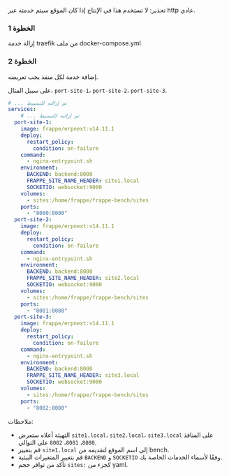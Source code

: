 تحذير: لا تستخدم هذا في الإنتاج إذا كان الموقع سيتم خدمته عبر http عادي.

### الخطوة 1

إزالة خدمة traefik من ملف docker-compose.yml

### الخطوة 2

إضافة خدمة لكل منفذ يجب تعريضه.

على سبيل المثال، `port-site-1`، `port-site-2`، `port-site-3`.

```yaml
# ... تم إزالته للتبسيط
services:
	# ... تم إزالته للتبسيط
  port-site-1:
    image: frappe/erpnext:v14.11.1
    deploy:
      restart_policy:
        condition: on-failure
    command:
      - nginx-entrypoint.sh
    environment:
      BACKEND: backend:8000
      FRAPPE_SITE_NAME_HEADER: site1.local
      SOCKETIO: websocket:9000
    volumes:
      - sites:/home/frappe/frappe-bench/sites
    ports:
      - "8080:8080"
  port-site-2:
    image: frappe/erpnext:v14.11.1
    deploy:
      restart_policy:
        condition: on-failure
    command:
      - nginx-entrypoint.sh
    environment:
      BACKEND: backend:8000
      FRAPPE_SITE_NAME_HEADER: site2.local
      SOCKETIO: websocket:9000
    volumes:
      - sites:/home/frappe/frappe-bench/sites
    ports:
      - "8081:8080"
  port-site-3:
    image: frappe/erpnext:v14.11.1
    deploy:
      restart_policy:
        condition: on-failure
    command:
      - nginx-entrypoint.sh
    environment:
      BACKEND: backend:8000
      FRAPPE_SITE_NAME_HEADER: site3.local
      SOCKETIO: websocket:9000
    volumes:
      - sites:/home/frappe/frappe-bench/sites
    ports:
      - "8082:8080"
```

ملاحظات:

- التهيئة أعلاه ستعرض `site1.local`، `site2.local`، `site3.local` على المنافذ `8080`، `8081`، `8082` على التوالي.
- قم بتغيير `site1.local` إلى اسم الموقع لتقديمه من bench.
- قم بتغيير المتغيرات البيئية `BACKEND` و `SOCKETIO` وفقًا لأسماء الخدمات الخاصة بك.
- تأكد من توافر حجم `sites:` كجزء من yaml.